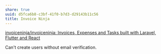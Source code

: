 ```yaml
---
share: true
uuid: d5fca6b8-c3bf-41f0-b7d3-d29143b11c56
title: Invoice Ninja
---
```

[invoiceninja/invoiceninja: Invoices, Expenses and Tasks built with Laravel, Flutter and React](https://github.com/invoiceninja/invoiceninja)

Can't create users without email verification.